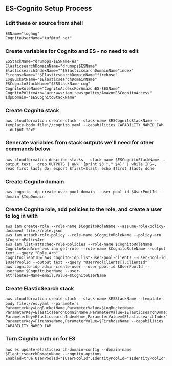 ## ES-Cognito Setup Process

### Edit these or source from shell
```
ESName="loghog"
CognitoUserName="tuf@tuf.net"
```

### Create variables for Cognito and ES - no need to edit
```
ESStackName="drumops-$ESName-es"
ElasticsearchDomainName="drumops$ESName"
ElasticsearchIndexName=""$ElasticsearchDomainName"index"
FirehoseName=""$ElasticsearchDomainName"firehose"
LogBucketName="$ElasticsearchDomainName"
ESCognitoStackName="$ESStackName-cog"
CognitoRoleName="CognitoAccessForAmazonES-$ESName"
CognitoPolicyArn="arn:aws:iam::aws:policy/AmazonESCognitoAccess"
IdpDomain="$ESCognitoStackName"
```

### Create Cognito stack
```
aws cloudformation create-stack --stack-name $ESCognitoStackName --template-body file://cognito.yaml --capabilities CAPABILITY_NAMED_IAM --output text
```

### Generate variables from stack outputs we'll need for other commands below
```
aws cloudformation describe-stacks --stack-name $ESCognitoStackName --output text | grep OUTPUTS | awk '{print $3 "," $4}' | while IFS=, read first last; do; export $first=$last; echo $first $last; done
```

### Create Cognito domain
```
aws cognito-idp create-user-pool-domain --user-pool-id $UserPoolId --domain $IdpDomain
```

### Create Cognito role, add policies to the role, and create a user to log in with
```
aws iam create-role --role-name $CognitoRoleName --assume-role-policy-document file://role.json                
aws iam attach-role-policy --role-name $CognitoRoleName --policy-arn $CognitoPolicyArn
aws iam list-attached-role-policies --role-name $CognitoRoleName
CognitoRoleArn=`aws iam get-role --role-name $CognitoRoleName --output text --query "Role.Arn"`
CognitoClientID=`aws cognito-idp list-user-pool-clients --user-pool-id $UserPoolId --output text --query "UserPoolClients[].ClientId"`
aws cognito-idp admin-create-user --user-pool-id $UserPoolId --username $CognitoUserName --user-attributes=Name=email,Value=$CognitoUserName
```

### Create ElasticSearch stack
```
aws cloudformation create-stack --stack-name $ESStackName --template-body file://es.yaml --parameters ParameterKey=LogBucketName,ParameterValue=$LogBucketName ParameterKey=ElasticsearchDomainName,ParameterValue=$ElasticsearchDomainName ParameterKey=ElasticsearchIndexName,ParameterValue=$ElasticsearchIndexName ParameterKey=FirehoseName,ParameterValue=$FirehoseName --capabilities CAPABILITY_NAMED_IAM
```

### Turn Cognito auth on for ES
```
aws es update-elasticsearch-domain-config --domain-name $ElasticsearchDomainName --cognito-options Enabled=true,UserPoolId="$UserPoolId",IdentityPoolId="$IdentityPoolId",RoleArn="$CognitoRoleArn"
```